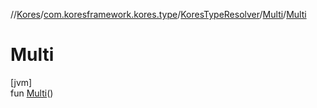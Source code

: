 //[Kores](../../../../index.md)/[com.koresframework.kores.type](../../index.md)/[KoresTypeResolver](../index.md)/[Multi](index.md)/[Multi](-multi.md)

# Multi

[jvm]\
fun [Multi](-multi.md)()
